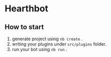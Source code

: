 # Hearthbot

## How to start

1. generate project using `nb create` .
2. writing your plugins under `src/plugins` folder.
3. run your bot using `nb run` .
